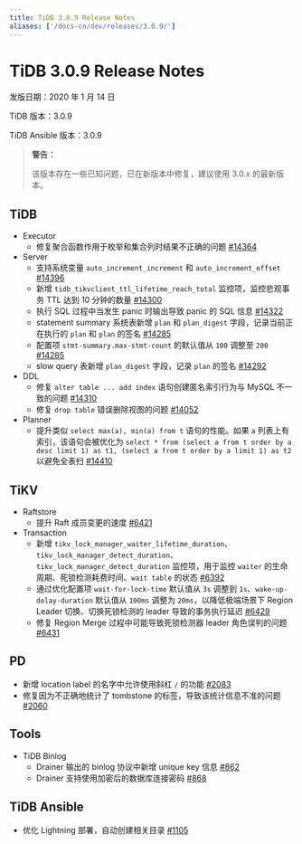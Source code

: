 ```yaml
---
title: TiDB 3.0.9 Release Notes
aliases: ['/docs-cn/dev/releases/3.0.9/']
---
```


# TiDB 3.0.9 Release Notes

发版日期：2020 年 1 月 14 日

TiDB 版本：3.0.9

TiDB Ansible 版本：3.0.9

> **警告：**
>
> 该版本存在一些已知问题，已在新版本中修复，建议使用 3.0.x 的最新版本。

## TiDB

+ Executor
    - 修复聚合函数作用于枚举和集合列时结果不正确的问题 [#14364](https://github.com/pingcap/tidb/pull/14364)
+ Server
    - 支持系统变量 `auto_increment_increment` 和 `auto_increment_offset` [#14396](https://github.com/pingcap/tidb/pull/14396)
    - 新增 `tidb_tikvclient_ttl_lifetime_reach_total` 监控项，监控悲观事务 TTL 达到 10 分钟的数量 [#14300](https://github.com/pingcap/tidb/pull/14300)
    - 执行 SQL 过程中当发生 panic 时输出导致 panic 的 SQL 信息 [#14322](https://github.com/pingcap/tidb/pull/14322)
    - statement summary 系统表新增 `plan` 和 `plan_digest` 字段，记录当前正在执行的 `plan` 和 `plan` 的签名 [#14285](https://github.com/pingcap/tidb/pull/14285)
    - 配置项 `stmt-summary.max-stmt-count` 的默认值从 `100` 调整至 `200` [#14285](https://github.com/pingcap/tidb/pull/14285)
    - slow query 表新增 `plan_digest` 字段，记录 `plan` 的签名 [#14292](https://github.com/pingcap/tidb/pull/14292)
+ DDL
    - 修复 `alter table ... add index` 语句创建匿名索引行为与 MySQL 不一致的问题 [#14310](https://github.com/pingcap/tidb/pull/14310)
    - 修复 `drop table` 错误删除视图的问题 [#14052](https://github.com/pingcap/tidb/pull/14052)
+ Planner
    - 提升类似 `select max(a), min(a) from t` 语句的性能。如果 `a` 列表上有索引，该语句会被优化为 `select * from (select a from t order by a desc limit 1) as t1, (select a from t order by a limit 1) as t2` 以避免全表扫 [#14410](https://github.com/pingcap/tidb/pull/14410)

## TiKV

+ Raftstore
    - 提升 Raft 成员变更的速度 [#6421](https://github.com/tikv/tikv/pull/6421)
+ Transaction
    - 新增 `tikv_lock_manager_waiter_lifetime_duration`、`tikv_lock_manager_detect_duration`、`tikv_lock_manager_detect_duration` 监控项，用于监控 `waiter` 的生命周期、死锁检测耗费时间、`wait table` 的状态 [#6392](https://github.com/tikv/tikv/pull/6422)
    - 通过优化配置项 `wait-for-lock-time` 默认值从 `3s` 调整到 `1s`、`wake-up-delay-duration` 默认值从 `100ms` 调整为 `20ms`，以降低极端场景下 Region Leader 切换、切换死锁检测的 leader 导致的事务执行延迟 [#6429](https://github.com/tikv/tikv/pull/6429)
    - 修复 Region Merge 过程中可能导致死锁检测器 leader 角色误判的问题 [#6431](https://github.com/tikv/tikv/pull/6431)

## PD

+ 新增 location label 的名字中允许使用斜杠 `/` 的功能 [#2083](https://github.com/pingcap/pd/pull/2083)
+ 修复因为不正确地统计了 tombstone 的标签，导致该统计信息不准的问题 [#2060](https://github.com/pingcap/pd/issues/2060)

## Tools

+ TiDB Binlog
    - Drainer 输出的 binlog 协议中新增 unique key 信息 [#862](https://github.com/pingcap/tidb-binlog/pull/862)
    - Drainer 支持使用加密后的数据库连接密码 [#868](https://github.com/pingcap/tidb-binlog/pull/868)

## TiDB Ansible

+ 优化 Lightning 部署，自动创建相关目录 [#1105](https://github.com/pingcap/tidb-ansible/pull/1105)
